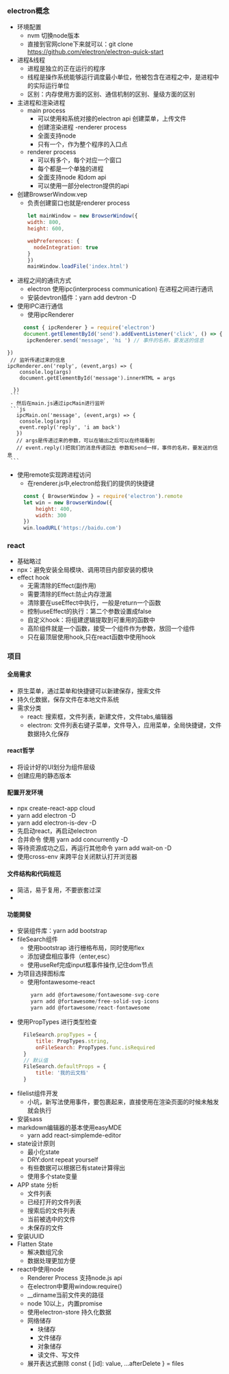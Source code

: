 ### electron概念 
   - 环境配置
     - nvm 切换node版本
     - 直接到官网clone下来就可以：git clone https://github.com/electron/electron-quick-start
   - 进程&线程
     - 进程是独立的正在运行的程序
     - 线程是操作系统能够运行调度最小单位，他被包含在进程之中，是进程中的实际运行单位
     - 区别：内存使用方面的区别、通信机制的区别、量级方面的区别
   - 主进程和渲染进程
     - main process 
       - 可以使用和系统对接的electron api 创建菜单，上传文件
       - 创建渲染进程 -renderer process
       - 全面支持node
       - 只有一个，作为整个程序的入口点
     - renderer process
       - 可以有多个，每个对应一个窗口
       - 每个都是一个单独的进程
       - 全面支持node 和dom api
       - 可以使用一部分electron提供的api
   - 创建BrowserWindow.vep
     - 负责创建窗口也就是renderer process
        ```js
        let mainWindow = new BrowserWindow({
        width: 800,
        height: 600,

        webPreferences: {
          nodeIntegration: true
        }
        })
        mainWindow.loadFile('index.html')
        ```
   - 进程之间的通讯方式
     - electron 使用ipc(interprocess communication) 在进程之间进行通讯
     - 安装devtron插件：yarn add devtron -D
   - 使用IPC进行通信
     - 使用ipcRenderer 
     ```js
       const { ipcRenderer } = require('electron') 
       document.getElementById('send').addEventListener('click', () => {
        ipcRenderer.send('message', 'hi ') // 事件的名称，要发送的信息
    })
     // 监听传递过来的信息
    ipcRenderer.on('reply', (event,args) => {
        console.log(args)
        document.getElementById('message').innerHTML = args

      })
     ```
     - 然后在main.js通过ipcMain进行监听
     ```js
       ipcMain.on('message', (event,args) => {
        console.log(args)
        event.reply('reply', 'i am back')
       })
       // args是传递过来的参数，可以在输出之后可以在终端看到
       // event.reply()把我们的消息传递回去 参数和send一样，事件的名称，要发送的信息
     ```
   - 使用remote实现跨进程访问
      - 在renderer.js中,electron给我们的提供的快捷键
      ```js 
        const { BrowserWindow } = require('electron').remote
        let win = new BrowserWindow({
            height: 400,
            width: 300
        })
        win.loadURL('https://baidu.com')
      ```
### react
   - 基础略过
   - npx：避免安装全局模块、调用项目内部安装的模块
   - effect hook 
     - 无需清除的Effect(副作用)
     - 需要清除的Effect:防止内存泄漏
     - 清除要在useEffect中执行，一般是return一个函数
     - 控制useEffect的执行：第二个参数设置成false
     - 自定义hook：将组建逻辑提取到可重用的函数中
     - 高阶组件就是一个函数，接受一个组件作为参数，放回一个组件
     - 只在最顶层使用hook,只在react函数中使用hook
### 项目
#### 全局需求
   - 原生菜单，通过菜单和快捷键可以新建保存，搜索文件
   - 持久化数据，保存文件在本地文件系统
   - 需求分类
     - react: 搜索框，文件列表，新建文件，文件tabs,编辑器
     - electron: 文件列表右键子菜单，文件导入，应用菜单，全局快捷键，文件数据持久化保存
#### react哲学
   - 将设计好的UI划分为组件层级
   - 创建应用的静态版本
#### 配置开发环境
   - npx create-react-app cloud
   - yarn add electron -D
   - yarn add electron-is-dev -D
   - 先启动react，再启动electron
   - 合并命令 使用 yarn add concurrently -D
   - 等待资源成功之后，再运行其他命令 yarn add wait-on -D
   - 使用cross-env 来跨平台关闭默认打开浏览器
#### 文件结构和代码规范
   - 简洁，易于复用，不要嵌套过深
   - 
#### 功能開發
   - 安装组件库：yarn add bootstrap 
   - fileSearch组件
     - 使用bootstrap 进行栅格布局，同时使用flex
     - 添加键盘相应事件（enter,esc）
     - 使用useRef完成input框事件操作,记住dom节点
   - 为项目选择图标库
     - 使用fontawesome-react
       ```js
        yarn add @fortawesome/fontawesome-svg-core
        yarn add @fortawesome/free-solid-svg-icons
        yarn add @fortawesome/react-fontawesome

       ```
   - 使用PropTypes 进行类型检查
     ```js
       FileSearch.propTypes = {
           title: PropTypes.string,
           onFileSearch: PropTypes.func.isRequired
       }
       // 默认值
       FileSearch.defaultProps = {
           title: '我的云文档'
       }
     ```
   - filelist组件开发
     - 小坑，新写法使用事件，要包裹起来，直接使用在渲染页面的时候未触发就会执行
   - 安装sass 
   - markdown编辑器的基本使用easyMDE
     - yarn add react-simplemde-editor
   - state设计原则
     - 最小化state
     - DRY:dont repeat yourself
     - 有些数据可以根据已有state计算得出
     - 使用多个state变量
   - APP state 分析
     - 文件列表
     - 已经打开的文件列表
     - 搜索后的文件列表
     - 当前被选中的文件
     - 未保存的文件
   - 安装UUID
   - Flatten State
     - 解决数组冗余
     - 数据处理更加方便
   - react中使用node
     - Renderer Process 支持node.js api
     - 在electron中要用window.require()
     - __dirname当前文件夹的路径
     - node 10以上，内置promise
     - 使用electron-store 持久化数据
     - 网络储存
       - 块储存
       - 文件储存
       - 对象储存
       - 读文件、写文件
     - 展开表达式删除 const { [id]: value, ...afterDelete } = files
